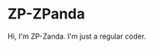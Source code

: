 # ZP-ZPanda
Hi, I'm ZP-Zanda. I'm just a regular coder.
<!---
ZP-ZPanda/ZP-ZPanda is a ✨ special ✨ repository because its `README.md` (this file) appears on your GitHub profile.
You can click the Preview link to take a look at your changes.
--->

